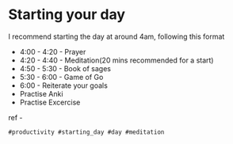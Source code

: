 # Starting your day

I recommend starting the day at around 4am, following this format

* 4:00 - 4:20 - Prayer
* 4:20 - 4:40 - Meditation(20 mins recommended for a start)
* 4:50 - 5:30 - Book of sages
* 5:30 - 6:00 - Game of Go
* 6:00 - Reiterate your goals
* Practise Anki
* Practise Excercise

ref - 

    #productivity #starting_day #day #meditation
